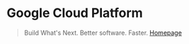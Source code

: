# Google Cloud Platform

> Build What's Next. Better software. Faster. [Homepage](https://cloud.google.com/)